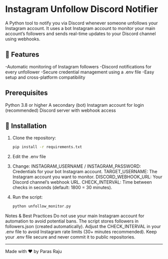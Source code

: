 # Instagram Unfollow Discord Notifier

A Python tool to notify you via Discord whenever someone unfollows your Instagram account.
It uses a bot Instagram account to monitor your main account’s followers and sends real-time updates to your Discord channel using webhooks.

## 🚀 Features

-Automatic monitoring of Instagram followers
-Discord notifications for every unfollower
-Secure credential management using a .env file
-Easy setup and cross-platform compatibility

## Prerequisites

Python 3.8 or higher
A secondary (bot) Instagram account for login (recommended)
Discord server with webhook access

## 🔧 Installation

1. Clone the repository:
   ```sh
   pip install -r requirements.txt
   ```
2. Edit the .env file 

3. Change:
   INSTAGRAM_USERNAME / INSTAGRAM_PASSWORD: Credentials for your bot Instagram account.
   TARGET_USERNAME: The Instagram account you want to monitor.
   DISCORD_WEBHOOK_URL: Your Discord channel’s webhook URL.
   CHECK_INTERVAL: Time between checks in seconds (default: 1800 = 30 minutes).

4. Run the script:
   ```sh
   python unfollow_monitor.py
   ```
Notes & Best Practices
Do not use your main Instagram account for automation to avoid potential bans.
The script stores followers in followers.json (created automatically).
Adjust the CHECK_INTERVAL in your .env file to avoid Instagram rate limits (30+ minutes recommended).
Keep your .env file secure and never commit it to public repositories.

---

Made with ❤️ by Paras Raju

